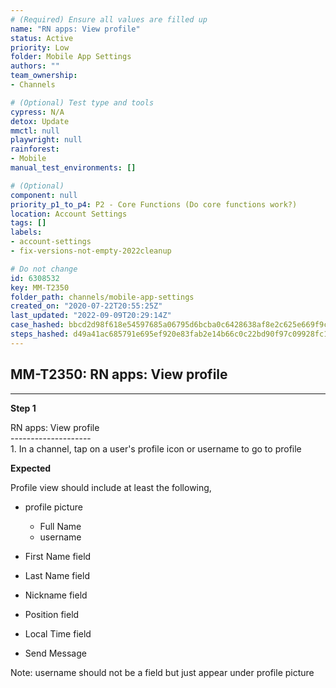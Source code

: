 ```yaml
---
# (Required) Ensure all values are filled up
name: "RN apps: View profile"
status: Active
priority: Low
folder: Mobile App Settings
authors: ""
team_ownership: 
- Channels

# (Optional) Test type and tools
cypress: N/A
detox: Update
mmctl: null
playwright: null
rainforest: 
- Mobile
manual_test_environments: []

# (Optional)
component: null
priority_p1_to_p4: P2 - Core Functions (Do core functions work?)
location: Account Settings
tags: []
labels: 
- account-settings
- fix-versions-not-empty-2022cleanup

# Do not change
id: 6308532
key: MM-T2350
folder_path: channels/mobile-app-settings
created_on: "2020-07-22T20:55:25Z"
last_updated: "2022-09-09T20:29:14Z"
case_hashed: bbcd2d98f618e54597685a06795d6bcba0c6428638af8e2c625e669f9c8f287c6e16e34532f4d57a14861a53405ad364
steps_hashed: d49a41ac685791e695ef920e83fab2e14b66c0c22bd90f97c09928fc1359e30bda8df3428f68ad6453bf388bbdac92ce
---
```


## MM-T2350: RN apps: View profile

---

**Step 1**

RN apps: View profile\
\--------------------\
1\. In a channel, tap on a user's profile icon or username to go to profile

**Expected**

Profile view should include at least the following,

- profile picture

  - Full Name
  - username

- First Name field

- Last Name field

- Nickname field

- Position field

- Local Time field

- Send Message

Note: username should not be a field but just appear under profile picture
